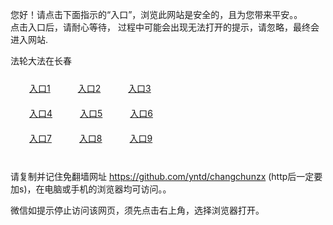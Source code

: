 您好！请点击下面指示的“入口”，浏览此网站是安全的，且为您带来平安。。 <br/>
点击入口后，请耐心等待， 过程中可能会出现无法打开的提示，请忽略，最终会进入网站. </br>

法轮大法在长春<br/>
<div style="padding:10px"><a style="margin:20px" target="_blank" href="https://d141fvifowxs3h.cloudfront.net/2Qpsp?thhpeyts" id="ccLink1" rel="nofollow">入口1</a> <a target="_blank" style="margin:20px" href="https://dykhpo5a3kmyc.cloudfront.net/2Qpsp?rvheaaob" id="ccLink2" rel="nofollow">入口2</a> <a style="margin:20px" target="_blank" href="https://dih9d720rivs0.cloudfront.net/2Qpsp?hxcepb" id="ccLink3" rel="nofollow">入口3</a></div>

<div style="padding:10px" ><a style="margin:20px" target="_blank" href="https://d141fvifowxs3h.cloudfront.net/2Qpsp?thhpeyts" id="ccLink4" rel="nofollow">入口4</a> <a style="margin:20px" href="https://dykhpo5a3kmyc.cloudfront.net/2Qpsp?rvheaaob" target="_blank" id="ccLink5" rel="nofollow">入口5</a> <a style="margin:20px" href="https://dih9d720rivs0.cloudfront.net/2Qpsp?hxcepb" target="_blank" id="ccLink6" rel="nofollow">入口6</a></div>

<div style="padding:10px"><a style="margin:20px" target="_blank" href="https://d141fvifowxs3h.cloudfront.net/2Qpsp?thhpeyts" id="ccLink7" rel="nofollow">入口7</a> <a style="margin:20px" href="https://dykhpo5a3kmyc.cloudfront.net/2Qpsp?rvheaaob" target="_blank" id="ccLink8" rel="nofollow">入口8</a> <a style="margin:20px" target="_blank" href="https://dih9d720rivs0.cloudfront.net/2Qpsp?hxcepb" id="ccLink9" rel="nofollow">入口9</a></div>

<br/>



请复制并记住免翻墙网址 https://github.com/yntd/changchunzx (http后一定要加s)，在电脑或手机的浏览器均可访问。。<br/>

微信如提示停止访问该网页，须先点击右上角，选择浏览器打开。
